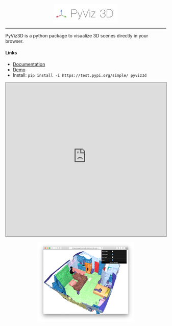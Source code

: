 <p align="center"><img width="40%" src="docs/img/pyviz3d-logo.png" /></p>

----
PyViz3D is a python package to visualize 3D scenes directly in your browser.

#### Links

- [Documentation](https://francisengelmann.github.io/pyviz3d/)
- [Demo](https://francisengelmann.github.io/pyviz3d_examples/instance/index.html)
- Install: ```pip install -i https://test.pypi.org/simple/ pyviz3d```

<html>
<p>
<iframe width="100%" height="480px" src="https://omnomnom.vision.rwth-aachen.de/data/3D_MPA_scannet_test_scenes_simple/scene0793_00/" style="border: 1px solid gray" ></iframe>
</p>
</html>

[<p align="center"><img width="60%" src="docs/img/example.png" /></p>](https://francisengelmann.github.io/pyviz3d_examples/normals/index.html)
